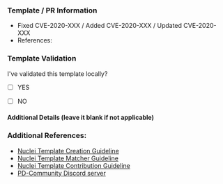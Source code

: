 ### Template / PR Information

<!-- Explains the information and/or motivation for update or/ creating this templates -->
<!-- Please include any reference to your template if available -->

- Fixed CVE-2020-XXX / Added CVE-2020-XXX / Updated CVE-2020-XXX
- References:

### Template Validation

I've validated this template locally?
- [ ] YES
- [ ] NO


#### Additional Details (leave it blank if not applicable)

<!-- Include Shodan / Fofa / Google Query / Docker / Screenshots if available -->
<!-- Include HTTP/TCP/DNS Matched response data snippet if available -->
<!-- Please do NOT include vulnerable host information in pull requests -->
<!-- None of the prerequisites are obligatory; they are merely intended to speed the review process. -->

### Additional References:

- [Nuclei Template Creation Guideline](https://nuclei.projectdiscovery.io/templating-guide/)
- [Nuclei Template Matcher Guideline](https://github.com/projectdiscovery/nuclei-templates/wiki/Unique-Template-Matchers)
- [Nuclei Template Contribution Guideline](https://github.com/projectdiscovery/nuclei-templates/blob/master/CONTRIBUTING.md)
- [PD-Community Discord server](https://discord.gg/projectdiscovery)